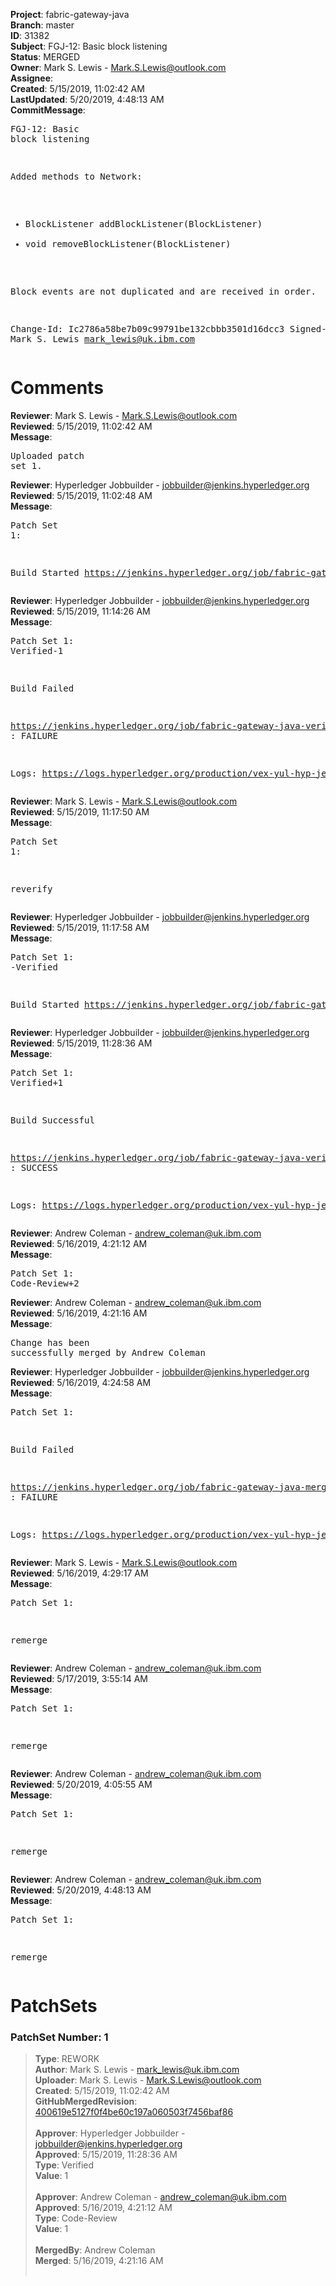 <strong>Project</strong>: fabric-gateway-java<br><strong>Branch</strong>: master<br><strong>ID</strong>: 31382<br><strong>Subject</strong>: FGJ-12: Basic block listening<br><strong>Status</strong>: MERGED<br><strong>Owner</strong>: Mark S. Lewis - Mark.S.Lewis@outlook.com<br><strong>Assignee</strong>:<br><strong>Created</strong>: 5/15/2019, 11:02:42 AM<br><strong>LastUpdated</strong>: 5/20/2019, 4:48:13 AM<br><strong>CommitMessage</strong>:<br><pre>FGJ-12: Basic block listening

Added methods to Network:
- BlockListener addBlockListener(BlockListener)
- void removeBlockListener(BlockListener)

Block events are not duplicated and are received in order.

Change-Id: Ic2786a58be7b09c99791be132cbbb3501d16dcc3
Signed-off-by: Mark S. Lewis <mark_lewis@uk.ibm.com>
</pre><h1>Comments</h1><strong>Reviewer</strong>: Mark S. Lewis - Mark.S.Lewis@outlook.com<br><strong>Reviewed</strong>: 5/15/2019, 11:02:42 AM<br><strong>Message</strong>: <pre>Uploaded patch set 1.</pre><strong>Reviewer</strong>: Hyperledger Jobbuilder - jobbuilder@jenkins.hyperledger.org<br><strong>Reviewed</strong>: 5/15/2019, 11:02:48 AM<br><strong>Message</strong>: <pre>Patch Set 1:

Build Started https://jenkins.hyperledger.org/job/fabric-gateway-java-verify-x86_64/23/</pre><strong>Reviewer</strong>: Hyperledger Jobbuilder - jobbuilder@jenkins.hyperledger.org<br><strong>Reviewed</strong>: 5/15/2019, 11:14:26 AM<br><strong>Message</strong>: <pre>Patch Set 1: Verified-1

Build Failed 

https://jenkins.hyperledger.org/job/fabric-gateway-java-verify-x86_64/23/ : FAILURE

Logs: https://logs.hyperledger.org/production/vex-yul-hyp-jenkins-3/fabric-gateway-java-verify-x86_64/23</pre><strong>Reviewer</strong>: Mark S. Lewis - Mark.S.Lewis@outlook.com<br><strong>Reviewed</strong>: 5/15/2019, 11:17:50 AM<br><strong>Message</strong>: <pre>Patch Set 1:

reverify</pre><strong>Reviewer</strong>: Hyperledger Jobbuilder - jobbuilder@jenkins.hyperledger.org<br><strong>Reviewed</strong>: 5/15/2019, 11:17:58 AM<br><strong>Message</strong>: <pre>Patch Set 1: -Verified

Build Started https://jenkins.hyperledger.org/job/fabric-gateway-java-verify-x86_64/24/</pre><strong>Reviewer</strong>: Hyperledger Jobbuilder - jobbuilder@jenkins.hyperledger.org<br><strong>Reviewed</strong>: 5/15/2019, 11:28:36 AM<br><strong>Message</strong>: <pre>Patch Set 1: Verified+1

Build Successful 

https://jenkins.hyperledger.org/job/fabric-gateway-java-verify-x86_64/24/ : SUCCESS

Logs: https://logs.hyperledger.org/production/vex-yul-hyp-jenkins-3/fabric-gateway-java-verify-x86_64/24</pre><strong>Reviewer</strong>: Andrew Coleman - andrew_coleman@uk.ibm.com<br><strong>Reviewed</strong>: 5/16/2019, 4:21:12 AM<br><strong>Message</strong>: <pre>Patch Set 1: Code-Review+2</pre><strong>Reviewer</strong>: Andrew Coleman - andrew_coleman@uk.ibm.com<br><strong>Reviewed</strong>: 5/16/2019, 4:21:16 AM<br><strong>Message</strong>: <pre>Change has been successfully merged by Andrew Coleman</pre><strong>Reviewer</strong>: Hyperledger Jobbuilder - jobbuilder@jenkins.hyperledger.org<br><strong>Reviewed</strong>: 5/16/2019, 4:24:58 AM<br><strong>Message</strong>: <pre>Patch Set 1:

Build Failed 

https://jenkins.hyperledger.org/job/fabric-gateway-java-merge-x86_64/15/ : FAILURE

Logs: https://logs.hyperledger.org/production/vex-yul-hyp-jenkins-3/fabric-gateway-java-merge-x86_64/15</pre><strong>Reviewer</strong>: Mark S. Lewis - Mark.S.Lewis@outlook.com<br><strong>Reviewed</strong>: 5/16/2019, 4:29:17 AM<br><strong>Message</strong>: <pre>Patch Set 1:

remerge</pre><strong>Reviewer</strong>: Andrew Coleman - andrew_coleman@uk.ibm.com<br><strong>Reviewed</strong>: 5/17/2019, 3:55:14 AM<br><strong>Message</strong>: <pre>Patch Set 1:

remerge</pre><strong>Reviewer</strong>: Andrew Coleman - andrew_coleman@uk.ibm.com<br><strong>Reviewed</strong>: 5/20/2019, 4:05:55 AM<br><strong>Message</strong>: <pre>Patch Set 1:

remerge</pre><strong>Reviewer</strong>: Andrew Coleman - andrew_coleman@uk.ibm.com<br><strong>Reviewed</strong>: 5/20/2019, 4:48:13 AM<br><strong>Message</strong>: <pre>Patch Set 1:

remerge</pre><h1>PatchSets</h1><h3>PatchSet Number: 1</h3><blockquote><strong>Type</strong>: REWORK<br><strong>Author</strong>: Mark S. Lewis - mark_lewis@uk.ibm.com<br><strong>Uploader</strong>: Mark S. Lewis - Mark.S.Lewis@outlook.com<br><strong>Created</strong>: 5/15/2019, 11:02:42 AM<br><strong>GitHubMergedRevision</strong>: [400619e5127f0f4be60c197a060503f7456baf86](https://github.com/hyperledger-gerrit-archive/fabric-gateway-java/commit/400619e5127f0f4be60c197a060503f7456baf86)<br><br><strong>Approver</strong>: Hyperledger Jobbuilder - jobbuilder@jenkins.hyperledger.org<br><strong>Approved</strong>: 5/15/2019, 11:28:36 AM<br><strong>Type</strong>: Verified<br><strong>Value</strong>: 1<br><br><strong>Approver</strong>: Andrew Coleman - andrew_coleman@uk.ibm.com<br><strong>Approved</strong>: 5/16/2019, 4:21:12 AM<br><strong>Type</strong>: Code-Review<br><strong>Value</strong>: 1<br><br><strong>MergedBy</strong>: Andrew Coleman<br><strong>Merged</strong>: 5/16/2019, 4:21:16 AM<br><br></blockquote>